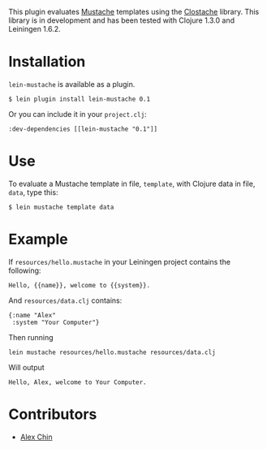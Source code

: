 This plugin evaluates [Mustache](http://mustache.github.com/) templates using the [Clostache](https://github.com/fhd/clostache) library. This library is in development and has been tested with Clojure 1.3.0 and Leiningen 1.6.2.

Installation
============

`lein-mustache` is available as a plugin.

    $ lein plugin install lein-mustache 0.1

Or you can include it in your `project.clj`:

    :dev-dependencies [[lein-mustache "0.1"]]

Use
===

To evaluate a Mustache template in file, `template`, with Clojure data in file, `data`, type this:

    $ lein mustache template data

Example
=======

If `resources/hello.mustache` in your Leiningen project contains the following:

    Hello, {{name}}, welcome to {{system}}.

And `resources/data.clj` contains:

    {:name "Alex"
     :system "Your Computer"}

Then running

    lein mustache resources/hello.mustache resources/data.clj

Will output

    Hello, Alex, welcome to Your Computer.

Contributors
============

* [Alex Chin](https://github.com/alexbachin)
